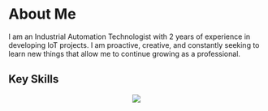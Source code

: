 # About Me

I am an Industrial Automation Technologist with 2 years of experience in developing IoT projects. I am proactive, creative, and constantly seeking to learn new things that allow me to continue growing as a professional.

## Key Skills
<p align="center">
  <a href="https://skillicons.dev">
    <img src="https://skillicons.dev/icons?i=c,cpp,py,js,ts,html,css,mysql,angular,react,tailwind,bootstrap,nodejs,ubuntu,windows,vscode,arduino,raspberrypi,aws,grafana,autocad,git,postman,figma&theme=light&perline=8" />
  </a>
</p>
